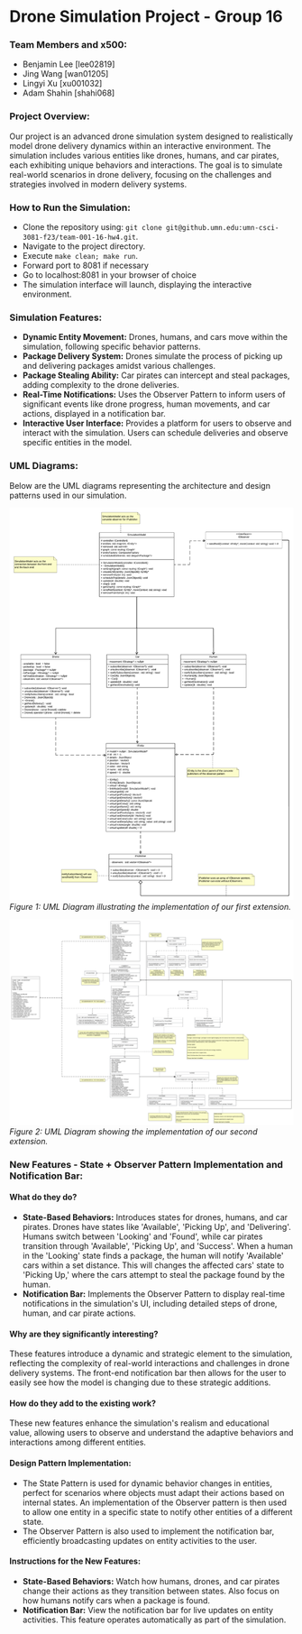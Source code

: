 # Drone Simulation Project - Group 16

### **Team Members and x500:**
- Benjamin Lee [lee02819]
- Jing Wang [wan01205]
- Lingyi Xu [xu001032]
- Adam Shahin [shahi068]

### **Project Overview:**
Our project is an advanced drone simulation system designed to realistically model drone delivery dynamics within an interactive environment. The simulation includes various entities like drones, humans, and car pirates, each exhibiting unique behaviors and interactions. The goal is to simulate real-world scenarios in drone delivery, focusing on the challenges and strategies involved in modern delivery systems.

### **How to Run the Simulation:**
- Clone the repository using: `git clone git@github.umn.edu:umn-csci-3081-f23/team-001-16-hw4.git`.
- Navigate to the project directory.
- Execute `make clean; make run`.
- Forward port to 8081 if necessary
- Go to localhost:8081 in your browser of choice
- The simulation interface will launch, displaying the interactive environment.

### **Simulation Features:**
- **Dynamic Entity Movement:** Drones, humans, and cars move within the simulation, following specific behavior patterns.
- **Package Delivery System:** Drones simulate the process of picking up and delivering packages amidst various challenges.
- **Package Stealing Ability:** Car pirates can intercept and steal packages, adding complexity to the drone deliveries.
- **Real-Time Notifications:** Uses the Observer Pattern to inform users of significant events like drone progress, human movements, and car actions, displayed in a notification bar.
- **Interactive User Interface:** Provides a platform for users to observe and interact with the simulation. Users can schedule deliveries and observe specific entities in the model.

### **UML Diagrams:**
Below are the UML diagrams representing the architecture and design patterns used in our simulation.

![UML Diagram 1](images/uml_ext1.png)
*Figure 1: UML Diagram illustrating the implementation of our first extension.*

![UML Diagram 2](images/uml_ext2.png)
*Figure 2: UML Diagram showing the implementation of our second extension.*

### **New Features - State + Observer Pattern Implementation and Notification Bar:**

#### **What do they do?**
- **State-Based Behaviors:** Introduces states for drones, humans, and car pirates. Drones have states like 'Available', 'Picking Up', and 'Delivering'. Humans switch between 'Looking' and 'Found', while car pirates transition through 'Available', 'Picking Up', and 'Success'. When a human in the 'Looking' state finds a package, the human will notify 'Available' cars within a set distance. This will changes the affected cars' state to 'Picking Up,' where the cars attempt to steal the package found by the human.
- **Notification Bar:** Implements the Observer Pattern to display real-time notifications in the simulation's UI, including detailed steps of drone, human, and car pirate actions.

#### **Why are they significantly interesting?**
These features introduce a dynamic and strategic element to the simulation, reflecting the complexity of real-world interactions and challenges in drone delivery systems. The front-end notification bar then allows for the user to easily see how the model is changing due to these strategic additions.

#### **How do they add to the existing work?**
These new features enhance the simulation's realism and educational value, allowing users to observe and understand the adaptive behaviors and interactions among different entities.

#### **Design Pattern Implementation:**
- The State Pattern is used for dynamic behavior changes in entities, perfect for scenarios where objects must adapt their actions based on internal states. An implementation of the Observer pattern is then used to allow one entity in a specific state to notify other entities of a different state.
- The Observer Pattern is also used to implement the notification bar, efficiently broadcasting updates on entity activities to the user.

#### **Instructions for the New Features:**
- **State-Based Behaviors:** Watch how humans, drones, and car pirates change their actions as they transition between states. Also focus on how humans notify cars when a package is found.
- **Notification Bar:** View the notification bar for live updates on entity activities. This feature operates automatically as part of the simulation.
